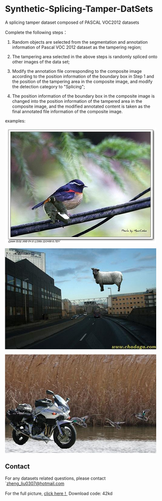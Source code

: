 # Synthetic-Splicing-Tamper-DatSets
A splicing tamper dataset composed of PASCAL VOC2012 datasets

Complete the following steps：

1) Random objects are selected from the segmentation and annotation information of Pascal VOC 2012 dataset as the tampering region;

2) The tampering area selected in the above steps is randomly spliced onto other images of the data set;

3) Modify the annotation file corresponding to the composite image according to the position information of the boundary box in Step 1 and the position of the tampering area in the composite image, and modify the detection category to "Splicing";

4) The position information of the boundary box in the composite image is changed into the position information of the tampered area in the composite image, and the modified annotated content is taken as the final annotated file information of the composite image.

examples:

![](./images/000236.jpg)

![](./images/000329.jpg)

![](./images/000424.jpg)

## Contact

For any datasets related questions, please contact `zheng_liu0307@hotmail.com

For the full picture, [click here！](链接：https://pan.baidu.com/s/1gnscXCWQkVGKyNoh-OkEew ) Download code: 42kd